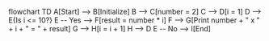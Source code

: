 flowchart TD
    A[Start] --> B[Initialize]
    B --> C[number = 2]
    C --> D[i = 1]
    D --> E{Is i <= 10?}
    E -- Yes --> F[result = number * i]
    F --> G[Print number + " x " + i + " = " + result]
    G --> H[i = i + 1]
    H --> D
    E -- No --> I[End]
